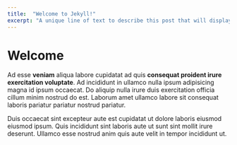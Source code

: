 ```yaml
---
title:  "Welcome to Jekyll!"
excerpt: "A unique line of text to describe this post that will display in an archive listing and meta description with SEO benefits."
---
```


# Welcome

Ad esse **veniam** aliqua labore cupidatat ad quis __consequat proident irure exercitation voluptate__. Ad incididunt in ullamco nulla ipsum adipisicing magna id ipsum occaecat. Do aliquip nulla irure duis exercitation officia cillum minim nostrud do est. Laborum amet ullamco labore sit consequat laboris pariatur pariatur nostrud pariatur.

Duis occaecat sint excepteur aute est cupidatat ut dolore laboris eiusmod eiusmod ipsum. Quis incididunt sint laboris aute ut sunt sint mollit irure deserunt. Ullamco esse nostrud anim quis aute velit in tempor incididunt ut.


